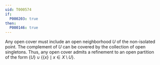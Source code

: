 ```yaml
---
uid: T000574
if:
  P000203: true
then:
  P000146: true
---
```

Any open cover must include an open neighborhood $U$ of the non-isolated point.
The complement of $U$ can be covered by the collection of open singletons.
Thus, any open cover admits a refinement to an open partition of the form
$\{U\}\cup\{\{x\}\mid x\in X\setminus U\}$.
